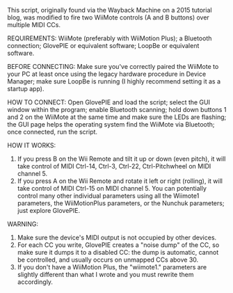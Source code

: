 This script, originally found via the Wayback Machine on a 2015 tutorial blog, was modified to fire two WiiMote controls (A and B buttons) over multiple MIDI CCs.

REQUIREMENTS:
WiiMote (preferably with WiiMotion Plus); a Bluetooth connection; GlovePIE or equivalent software; LoopBe or equivalent software.

BEFORE CONNECTING:
Make sure you've correctly paired the WiiMote to your PC at least once using the legacy hardware procedure in Device Manager;
make sure LoopBe is running (I highly recommend setting it as a startup app).

HOW TO CONNECT:
Open GlovePIE and load the script; select the GUI window within the program; enable Bluetooth scanning;
hold down buttons 1 and 2 on the WiiMote at the same time and make sure the LEDs are flashing;
the GUI page helps the operating system find the WiiMote via Bluetooth; once connected, run the script.

HOW IT WORKS:
1. If you press B on the Wii Remote and tilt it up or down (even pitch), it will take control of MIDI Ctrl-14, Ctrl-3, Ctrl-22, Ctrl-Pitchwheel on MIDI channel 5.
2. If you press A on the Wii Remote and rotate it left or right (rolling), it will take control of MIDI Ctrl-15 on MIDI channel 5.
You can potentially control many other individual parameters using all the Wiimote1 parameters, the WiiMotionPlus parameters, or the Nunchuk parameters; just explore GlovePIE.

WARNING:
1. Make sure the device's MIDI output is not occupied by other devices.
2. For each CC you write, GlovePIE creates a "noise dump" of the CC, so make sure it dumps it to a disabled CC: the dump is automatic, cannot be controlled, and usually occurs on unmapped CCs above 30.
3. If you don't have a WiiMotion Plus, the "wiimote1." parameters are slightly different than what I wrote and you must rewrite them accordingly.
